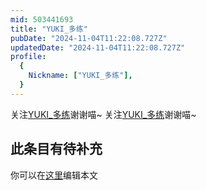 ```yaml
---
mid: 503441693
title: "YUKI_多练"
pubDate: "2024-11-04T11:22:08.727Z"
updatedDate: "2024-11-04T11:22:08.727Z"
profile:
  {
    Nickname: ["YUKI_多练"],
  }
---
```


关注[YUKI_多练](https://space.bilibili.com/503441693)谢谢喵~ 关注[YUKI_多练](https://space.bilibili.com/503441693)谢谢喵~

## 此条目有待补充
你可以在[这里](https://github.com/Yuhanawa/VTuber.ICU-Content/edit/master/v/YUKI_多练/index.md)编辑本文
